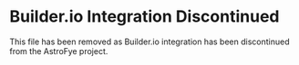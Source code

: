 # Builder.io Integration Discontinued

This file has been removed as Builder.io integration has been discontinued from the AstroFye project.